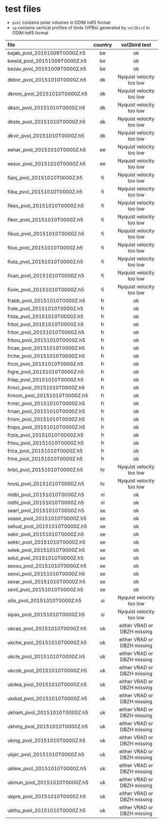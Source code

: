 # test files

* `pvol` contains polar volumes in ODIM hdf5 format
* `vp` contains vertical profiles of birds (VPBs) generated by `vol2bird` in ODIM hdf5 format

|file | country | vol2bird test |
|:----|:-------:|:-------------:|
|bejab_pvol_20151009T0000Z.h5 | be | ok |
|bewid_pvol_20151009T0000Z.h5 | be | ok |
|bezav_pvol_20151009T0000Z.h5 | be | ok |
|dkbor_pvol_20151010T0000Z.h5 | dk | Nyquist velocity too low |
|dkrom_pvol_20151010T0000Z.h5 | dk | Nyquist velocity too low |
|dksin_pvol_20151010T0000Z.h5 | dk | Nyquist velocity too low |
|dkste_pvol_20151010T0000Z.h5 | dk | Nyquist velocity too low |
|dkvir_pvol_20151010T0000Z.h5 | dk | Nyquist velocity too low |
|eehar_pvol_20151010T0000Z.h5 | ee | Nyquist velocity too low |
|eesur_pvol_20151010T0000Z.h5 | ee | Nyquist velocity too low |
|fianj_pvol_20151010T0000Z.h5 | fi | Nyquist velocity too low |
|fiika_pvol_20151010T0000Z.h5 | fi | Nyquist velocity too low |
|fikes_pvol_20151010T0000Z.h5 | fi | Nyquist velocity too low |
|fikor_pvol_20151010T0000Z.h5 | fi | Nyquist velocity too low |
|fikuo_pvol_20151010T0000Z.h5 | fi | Nyquist velocity too low |
|filuo_pvol_20151010T0000Z.h5 | fi | Nyquist velocity too low |
|fiuta_pvol_20151010T0000Z.h5 | fi | Nyquist velocity too low |
|fivan_pvol_20151010T0000Z.h5 | fi | Nyquist velocity too low |
|fivim_pvol_20151010T0000Z.h5 | fi | Nyquist velocity too low |
|frabb_pvol_20151010T0000Z.h5 | fr | ok |
|frale_pvol_20151010T0000Z.h5 | fr | ok |
|frbla_pvol_20151010T0000Z.h5 | fr | ok |
|frbol_pvol_20151010T0000Z.h5 | fr | ok |
|frbor_pvol_20151010T0000Z.h5 | fr | ok |
|frbou_pvol_20151010T0000Z.h5 | fr | ok |
|frcae_pvol_20151010T0000Z.h5 | fr | ok |
|frche_pvol_20151010T0000Z.h5 | fr | ok |
|frcol_pvol_20151010T0000Z.h5 | fr | ok |
|frgre_pvol_20151010T0000Z.h5 | fr | ok |
|frlep_pvol_20151010T0000Z.h5 | fr | ok |
|frmcl_pvol_20151010T0000Z.h5 | fr | ok |
|frmom_pvol_20151010T0000Z.h5 | fr | ok |
|frmtc_pvol_20151010T0000Z.h5 | fr | ok |
|frnan_pvol_20151010T0000Z.h5 | fr | ok |
|frnim_pvol_20151010T0000Z.h5 | fr | ok |
|fropo_pvol_20151010T0000Z.h5 | fr | ok |
|frpla_pvol_20151010T0000Z.h5 | fr | ok |
|frtou_pvol_20151010T0000Z.h5 | fr | ok |
|frtra_pvol_20151010T0000Z.h5 | fr | ok |
|frtre_pvol_20151010T0000Z.h5 | fr | ok |
|hrbil_pvol_20151010T0000Z.h5 | hr | Nyquist velocity too low |
|hrosi_pvol_20151010T0000Z.h5 | hr | Nyquist velocity too low |
|nldbl_pvol_20151010T0000Z.h5 | nl | ok |
|nldhl_pvol_20151010T0000Z.h5 | nl | ok |
|searl_pvol_20151010T0000Z.h5 | se | ok |
|sease_pvol_20151010T0000Z.h5 | se | ok |
|sehud_pvol_20151010T0000Z.h5 | se | ok |
|sekir_pvol_20151010T0000Z.h5 | se | ok |
|sekkr_pvol_20151010T0000Z.h5 | se | ok |
|selek_pvol_20151010T0000Z.h5 | se | ok |
|selul_pvol_20151010T0000Z.h5 | se | ok |
|seosu_pvol_20151010T0000Z.h5 | se | ok |
|seovi_pvol_20151010T0000Z.h5 | se | ok |
|sevar_pvol_20151010T0000Z.h5 | se | ok |
|sevil_pvol_20151010T0000Z.h5 | se | ok |
|silis_pvol_20151010T0000Z.h5 | si | Nyquist velocity too low |
|sipas_pvol_20151010T0000Z.h5 | si | Nyquist velocity too low |
|ukcas_pvol_20151010T0000Z.h5 | uk | either VRAD or DBZH missing |
|ukche_pvol_20151010T0000Z.h5 | uk | either VRAD or DBZH missing |
|ukcle_pvol_20151010T0000Z.h5 | uk | either VRAD or DBZH missing |
|ukcob_pvol_20151010T0000Z.h5 | uk | either VRAD or DBZH missing |
|ukdea_pvol_20151010T0000Z.h5 | uk | either VRAD or DBZH missing |
|ukdud_pvol_20151010T0000Z.h5 | uk | either VRAD or DBZH missing |
|ukham_pvol_20151010T0000Z.h5 | uk | either VRAD or DBZH missing |
|ukhmy_pvol_20151010T0000Z.h5 | uk | either VRAD or DBZH missing |
|uking_pvol_20151010T0000Z.h5 | uk | either VRAD or DBZH missing |
|ukjer_pvol_20151010T0000Z.h5 | uk | either VRAD or DBZH missing |
|uklew_pvol_20151010T0000Z.h5 | uk | either VRAD or DBZH missing |
|ukmun_pvol_20151010T0000Z.h5 | uk | either VRAD or DBZH missing |
|ukpre_pvol_20151010T0000Z.h5 | uk | either VRAD or DBZH missing |
|ukthu_pvol_20151010T0000Z.h5 | uk | either VRAD or DBZH missing |
